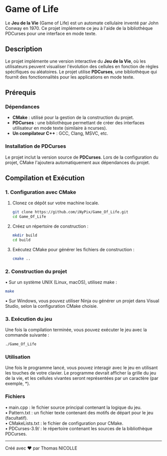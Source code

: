 # Game of Life

Le **Jeu de la Vie** (Game of Life) est un automate cellulaire inventé par John Conway en 1970. Ce projet implémente ce jeu à l'aide de la bibliothèque PDCurses pour une interface en mode texte.

## Description

Le projet implémente une version interactive du **Jeu de la Vie**, où les utilisateurs peuvent visualiser l'évolution des cellules en fonction de règles spécifiques ou aléatoires. Le projet utilise **PDCurses**, une bibliothèque qui fournit des fonctionnalités pour les applications en mode texte.

## Prérequis

### Dépendances

- **CMake** : utilisé pour la gestion de la construction du projet.
- **PDCurses** : une bibliothèque permettant de créer des interfaces utilisateur en mode texte (similaire à ncurses).
- **Un compilateur C++** : GCC, Clang, MSVC, etc.

### Installation de PDCurses

Le projet inclut la version source de **PDCurses**. Lors de la configuration du projet, CMake l'ajoutera automatiquement aux dépendances du projet.

## Compilation et Exécution

### 1. Configuration avec CMake

1. Clonez ce dépôt sur votre machine locale.

   ```bash
   git clone https://github.com/iNyPix/Game_Of_Life.git
   cd Game_Of_Life
   ```
2. Créez un répertoire de construction :
   ```bash
   mkdir build
   cd build
   ```
3. Exécutez CMake pour générer les fichiers de construction :
   ```bash
   cmake ..
   ```
### 2. Construction du projet
• Sur un système UNIX (Linux, macOS), utilisez make :
  ```bash
  make
  ```
• Sur Windows, vous pouvez utiliser Ninja ou générer un projet dans Visual Studio, selon la configuration CMake choisie.

### 3. Exécution du jeu
Une fois la compilation terminée, vous pouvez exécuter le jeu avec la commande suivante :
```bash
./Game_Of_Life
```

### Utilisation
Une fois le programme lancé, vous pouvez interagir avec le jeu en utilisant les touches de votre clavier. Le programme devrait afficher la grille du jeu de la vie, et les cellules vivantes seront représentées par un caractère (par exemple, *).

### Fichiers
• main.cpp : le fichier source principal contenant la logique du jeu.  
• Pattern.txt : un fichier texte contenant des motifs de départ pour le jeu (facultatif).  
• CMakeLists.txt : le fichier de configuration pour CMake.  
• PDCurses-3.9/ : le répertoire contenant les sources de la bibliothèque PDCurses.  

___
Créé avec ❤️ par Thomas NICOLLE
